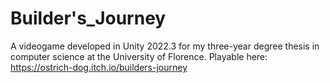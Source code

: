 # Builder's_Journey

A videogame developed in Unity 2022.3 for my three-year degree thesis in computer science at the University of Florence.
Playable here: https://ostrich-dog.itch.io/builders-journey

